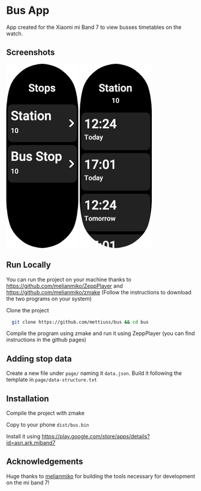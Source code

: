 # Bus App

App created for the Xiaomi mi Band 7 to view busses timetables on the watch.

## Screenshots

![Detail Preview Screenshot](https://github.com/mettiuss/bus/blob/main/assets/home_preview.png?raw=true) ![Detail Preview Screenshot](https://github.com/mettiuss/bus/blob/main/assets/detail_preview.png?raw=true)

## Run Locally

You can run the project on your machine thanks to https://github.com/melianmiko/ZeppPlayer and https://github.com/melianmiko/zmake (Follow the instructions to download the two programs on your system)

Clone the project

```bash
  git clone https://github.com/mettiuss/bus && cd bus
```

Compile the program using zmake and run it using ZeppPlayer (you can find instructions in the github pages)

## Adding stop data

Create a new file under `page/` naming it `data.json`.
Build it following the template in `page/data-structure.txt`

## Installation

Compile the project with zmake

Copy to your phone `dist/bus.bin`

Install it using https://play.google.com/store/apps/details?id=asn.ark.miband7

## Acknowledgements

Huge thanks to [melianmiko](https://github.com/melianmiko) for building the tools necessary for development on the mi band 7!
